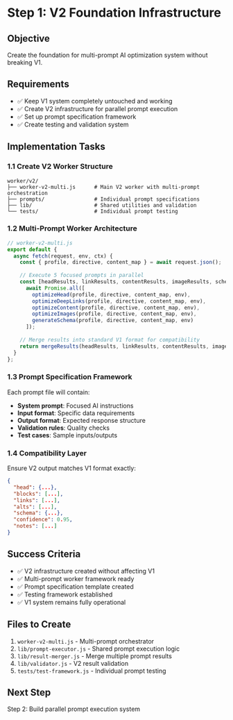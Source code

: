 # Step 1: V2 Foundation Infrastructure

## Objective
Create the foundation for multi-prompt AI optimization system without breaking V1.

## Requirements
- ✅ Keep V1 system completely untouched and working
- ✅ Create V2 infrastructure for parallel prompt execution
- ✅ Set up prompt specification framework
- ✅ Create testing and validation system

## Implementation Tasks

### 1.1 Create V2 Worker Structure
```
worker/v2/
├── worker-v2-multi.js      # Main V2 worker with multi-prompt orchestration
├── prompts/                # Individual prompt specifications
├── lib/                    # Shared utilities and validation
└── tests/                  # Individual prompt testing
```

### 1.2 Multi-Prompt Worker Architecture
```javascript
// worker-v2-multi.js
export default {
  async fetch(request, env, ctx) {
    const { profile, directive, content_map } = await request.json();
    
    // Execute 5 focused prompts in parallel
    const [headResults, linkResults, contentResults, imageResults, schemaResults] = 
      await Promise.all([
        optimizeHead(profile, directive, content_map, env),
        optimizeDeepLinks(profile, directive, content_map, env), 
        optimizeContent(profile, directive, content_map, env),
        optimizeImages(profile, directive, content_map, env),
        generateSchema(profile, directive, content_map, env)
      ]);
    
    // Merge results into standard V1 format for compatibility
    return mergeResults(headResults, linkResults, contentResults, imageResults, schemaResults);
  }
};
```

### 1.3 Prompt Specification Framework
Each prompt file will contain:
- **System prompt**: Focused AI instructions
- **Input format**: Specific data requirements
- **Output format**: Expected response structure
- **Validation rules**: Quality checks
- **Test cases**: Sample inputs/outputs

### 1.4 Compatibility Layer
Ensure V2 output matches V1 format exactly:
```json
{
  "head": {...},
  "blocks": [...],
  "links": [...],
  "alts": [...], 
  "schema": {...},
  "confidence": 0.95,
  "notes": [...]
}
```

## Success Criteria
- ✅ V2 infrastructure created without affecting V1
- ✅ Multi-prompt worker framework ready
- ✅ Prompt specification template created
- ✅ Testing framework established
- ✅ V1 system remains fully operational

## Files to Create
1. `worker-v2-multi.js` - Multi-prompt orchestrator
2. `lib/prompt-executor.js` - Shared prompt execution logic
3. `lib/result-merger.js` - Merge multiple prompt results
4. `lib/validator.js` - V2 result validation
5. `tests/test-framework.js` - Individual prompt testing

## Next Step
Step 2: Build parallel prompt execution system
